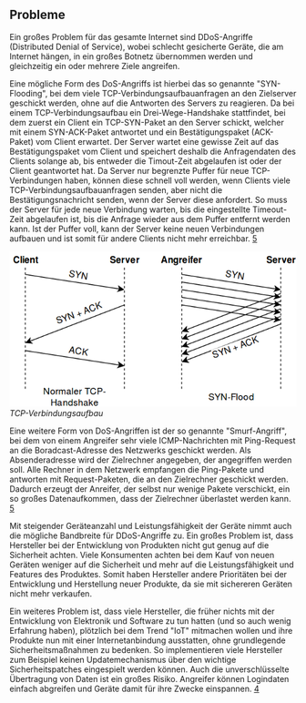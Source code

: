 ## Probleme
Ein großes Problem für das gesamte Internet sind DDoS-Angriffe (Distributed Denial of Service), wobei schlecht gesicherte
Geräte, die am Internet hängen, in ein großes Botnetz übernommen werden und gleichzeitig ein oder mehrere Ziele angreifen.

Eine mögliche Form des DoS-Angriffs ist hierbei das so genannte "SYN-Flooding", bei dem viele TCP-Verbindungsaufbauanfragen
an den Zielserver geschickt werden, ohne auf die Antworten des Servers zu reagieren. Da bei einem TCP-Verbindungsaufbau
ein Drei-Wege-Handshake stattfindet, bei dem zuerst ein Client ein TCP-SYN-Paket an den Server schickt, welcher mit einem
SYN-ACK-Paket antwortet und ein Bestätigungspaket (ACK-Paket) vom Client erwartet. Der Server wartet eine gewisse Zeit
auf das Bestätigungspaket vom Client und speichert deshalb die Anfragendaten des Clients solange ab, bis entweder die
Timout-Zeit abgelaufen ist oder der Client geantwortet hat. Da Server nur begrenzte Puffer für neue TCP-Verbindungen haben,
können diese schnell voll werden, wenn Clients viele TCP-Verbindungsaufbauanfragen senden, aber nicht die Bestätigungsnachricht
senden, wenn der Server diese anfordert. So muss der Server für jede neue Verbindung warten, bis die eingestellte Timeout-Zeit
abgelaufen ist, bis die Anfrage wieder aus dem Puffer entfernt werden kann. Ist der Puffer voll, kann der Server keine neuen
Verbindungen aufbauen und ist somit für andere Clients nicht mehr erreichbar. [5](quellen.md)

![TCP-Handshake](img/TCP-Verbindungsaufbau.png)
*TCP-Verbindungsaufbau*

Eine weitere Form von DoS-Angriffen ist der so genannte "Smurf-Angriff", bei dem von einem Angreifer sehr viele ICMP-Nachrichten mit
Ping-Request an die Boradcast-Adresse des Netzwerks geschickt werden. Als Absenderadresse wird der Zielrechner angegeben, der angegriffen werden soll.
Alle Rechner in dem Netzwerk empfangen die Ping-Pakete und antworten mit Request-Paketen, die an den Zielrechner geschickt werden.
Dadurch erzeugt der Anreifer, der selbst nur wenige Pakete verschickt, ein so großes Datenaufkommen, dass der Zielrechner
überlastet werden kann. [5](quellen.md)

Mit steigender Geräteanzahl und Leistungsfähigkeit der Geräte nimmt auch die mögliche Bandbreite für DDoS-Angriffe zu.
Ein großes Problem ist, dass Hersteller
bei der Entwicklung von Produkten nicht gut genug auf die Sicherheit achten. Viele Konsumenten achten bei dem Kauf von neuen
Geräten weniger auf die Sicherheit und mehr auf die Leistungsfähigkeit und Features des Produktes. Somit haben Hersteller
andere Prioritäten bei der Entwicklung und Herstellung neuer Produkte, da sie mit sichereren Geräten nicht mehr verkaufen.

Ein weiteres Problem ist, dass viele Hersteller, die früher nichts mit der Entwicklung von Elektronik und Software zu tun
hatten (und so auch wenig Erfahrung haben), plötzlich bei dem Trend "IoT" mitmachen wollen und ihre Produkte nun mit
einer Internetanbindung ausstatten, ohne grundlegende Sicherheitsmaßnahmen zu bedenken. So implementieren viele Hersteller
zum Beispiel keinen Updatemechanismus über den wichtige Sicherheitspatches eingespielt werden können. Auch die
unverschlüsselte Übertragung von Daten ist ein großes Risiko. Angreifer können Logindaten einfach abgreifen und Geräte damit
für ihre Zwecke einspannen. [4](quellen.md)
